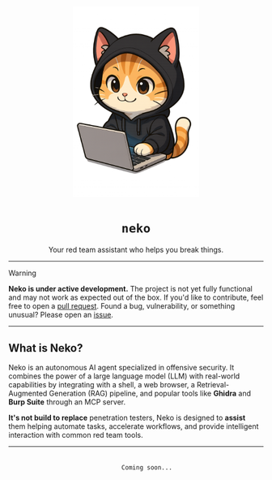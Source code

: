 <div align="center">
  <img src="assets/logo.png" width="250">
</div>

<div align="center">
  <h1><code>neko</code></h1>
  <p>Your red team assistant who helps you break things.</p>
</div>

---

> [!WARNING]
> **Neko is under active development.**
> The project is not yet fully functional and may not work as expected out of the box.
> If you'd like to contribute, feel free to open a [pull request](https://github.com/Fastiraz/neko/pulls).
> Found a bug, vulnerability, or something unusual? Please open an [issue](https://github.com/Fastiraz/neko/issues).

---

## What is Neko?

Neko is an autonomous AI agent specialized in offensive security. It combines the power of a large language model (LLM) with real-world capabilities by integrating with a shell, a web browser, a Retrieval-Augmented Generation (RAG) pipeline, and popular tools like **Ghidra** and **Burp Suite** through an MCP server.

**It's not build to replace** penetration testers, Neko is designed to **assist** them helping automate tasks, accelerate workflows, and provide intelligent interaction with common red team tools.

---

<div align="center">
  <p>
    <code>
      Coming soon...
    </code>
  </p>
</div>
